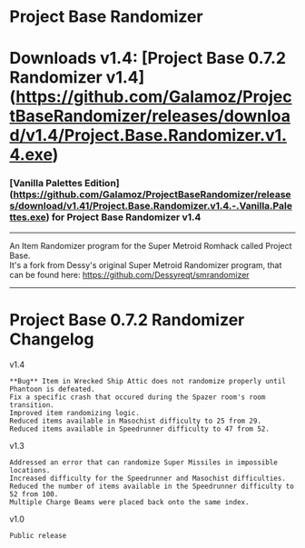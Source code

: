 # Project Base Randomizer
# Downloads v1.4: [Project Base 0.7.2 Randomizer v1.4] (https://github.com/Galamoz/ProjectBaseRandomizer/releases/download/v1.4/Project.Base.Randomizer.v1.4.exe)  
### [Vanilla Palettes Edition] (https://github.com/Galamoz/ProjectBaseRandomizer/releases/download/v1.41/Project.Base.Randomizer.v1.4.-.Vanilla.Palettes.exe) for Project Base Randomizer v1.4


----------------------------------------------  

An Item Randomizer program for the Super Metroid Romhack called Project Base.  
It's a fork from Dessy's original Super Metroid Randomizer program, that can be found here: https://github.com/Dessyreqt/smrandomizer

----------------------------------------------
# Project Base 0.7.2 Randomizer Changelog

v1.4

	**Bug** Item in Wrecked Ship Attic does not randomize properly until Phantoon is defeated.
	Fix a specific crash that occured during the Spazer room's room transition.
	Improved item randomizing logic.
	Reduced items available in Masochist difficulty to 25 from 29.
	Reduced items available in Speedrunner difficulty to 47 from 52.

v1.3    

	Addressed an error that can randomize Super Missiles in impossible locations.  
	Increased difficulty for the Speedrunner and Masochist difficulties.    
	Reduced the number of items available in the Speedrunner difficulty to 52 from 100.  
	Multiple Charge Beams were placed back onto the same index.    
	
  
v1.0  

	Public release
